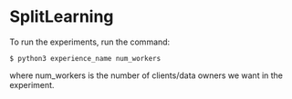 # SplitLearning

To run the experiments, run the command: 
```
$ python3 experience_name num_workers
```
where num_workers is the number of clients/data owners we want in the experiment. 
